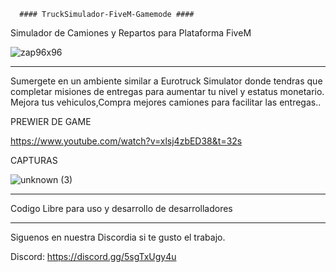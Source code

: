       #### TruckSimulador-FiveM-Gamemode ####
Simulador de Camiones y Repartos para Plataforma FiveM

![zap96x96](https://user-images.githubusercontent.com/45345955/151703724-2fc8b45d-ab31-4ca1-832a-38ad6b76c4d4.png)

----------------------------------------------------

Sumergete en un ambiente similar a Eurotruck Simulator donde 
tendras que completar misiones de entregas para aumentar tu nivel y 
estatus monetario.
Mejora tus vehiculos,Compra mejores camiones para facilitar las entregas..

PREWIER DE GAME

https://www.youtube.com/watch?v=xlsj4zbED38&t=32s

CAPTURAS

![unknown (3)](https://user-images.githubusercontent.com/45345955/151703803-412d1215-d09f-40f7-9ef6-3bac20d23b37.png)

----------------------------------------------------

Codigo Libre para uso y desarrollo de desarrolladores

----------------------------------------------------

Siguenos en nuestra Discordia si te gusto el trabajo.

Discord: https://discord.gg/5sgTxUgy4u
